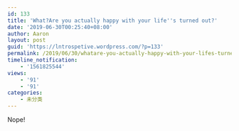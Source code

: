 ```yaml
---
id: 133
title: 'What?Are you actually happy with your life''s turned out?'
date: '2019-06-30T00:25:40+08:00'
author: Aaron
layout: post
guid: 'https://lntrospetive.wordpress.com/?p=133'
permalink: /2019/06/30/whatare-you-actually-happy-with-your-lifes-turned-out/
timeline_notification:
    - '1561825544'
views:
    - '91'
    - '91'
categories:
    - 未分类
---
```


Nope!